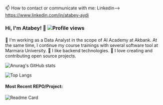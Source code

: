 

📫 How to contact or communicate with me: Linkedin--> https://www.linkedin.com/in/atabey-aydi

### Hi, I'm Atabey! 👋 ![Profile views](https://gpvc.arturio.dev/atabeyaydi)

#### 
🔭 I'm working as a Data Analyst in the scope of AI Academy at Akbank. At the same time, I continue my course trainings with several software tool at Marmara University. 
🌱 I like backend technologies.
🤔 I love creating and contributing open source projects.

![Anurag's GitHub stats](https://github-readme-stats.vercel.app/api?username=atabeyaydi&show_icons=true&theme=red&count_private=FALSE)

![Top Langs](https://github-readme-stats.vercel.app/api/top-langs/?username=atabeyaydi&layout=compact&show_icons=true&theme=green)

#### Most Recent REPO/Project:

![Readme Card](https://github-readme-stats.vercel.app/api/pin/?username=atabeyaydi&repo=Python-Training-For-Cybersecurity&show_owner=TRUE&show_icons=true&theme=blue)

